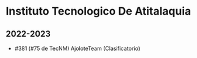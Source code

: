 # Instituto Tecnologico De Atitalaquia

## 2022-2023

- #381 (#75 de TecNM) AjoloteTeam (Clasificatorio)


